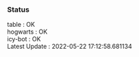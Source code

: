 ### Status


table : OK  
hogwarts : OK  
icy-bot : OK  
Latest Update : 2022-05-22 17:12:58.681134
